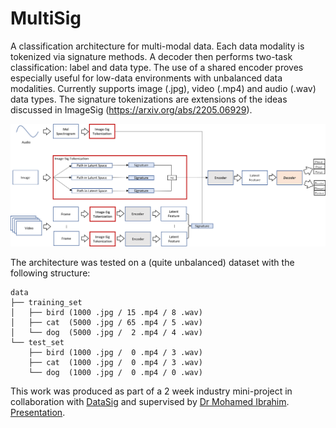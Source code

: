 # MultiSig

A classification architecture for multi-modal data. Each data modality is tokenized via signature methods. A decoder then performs two-task classification: label and data type. The use of a shared encoder proves especially useful for low-data environments with unbalanced data modalities. Currently supports image (.jpg), video (.mp4) and audio (.wav) data types. The signature tokenizations are extensions of the ideas discussed in ImageSig (https://arxiv.org/abs/2205.06929).

![Alt text](./full_architecture.png?raw=true)

The architecture was tested on a (quite unbalanced) dataset with the following structure:
```{bash}
data
├── training_set
│   ├── bird (1000 .jpg / 15 .mp4 / 8 .wav)
│   ├── cat  (5000 .jpg / 65 .mp4 / 5 .wav)
│   └── dog  (5000 .jpg /  2 .mp4 / 4 .wav)
└── test_set
    ├── bird (1000 .jpg /  0 .mp4 / 3 .wav)
    ├── cat  (1000 .jpg /  0 .mp4 / 3 .wav)
    └── dog  (1000 .jpg /  0 .mp4 / 0 .wav)
```

This work was produced as part of a 2 week industry mini-project in collaboration with [DataSig](https://www.datasig.ac.uk/) and supervised by [Dr Mohamed Ibrahim](https://www.datasig.ac.uk/people/mohamed-ibrahim). [Presentation](https://drive.google.com/drive/folders/1AhpZyyTdUDGXCrdTMwecrSVEJSUtsjiX).
